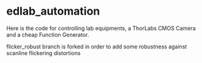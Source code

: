 # edlab_automation

Here is the code for controlling lab equipments, a ThorLabs CMOS Camera and a cheap Function Generator.

flicker_robust branch is forked in order to add some robustness against scanline flickering distortions
